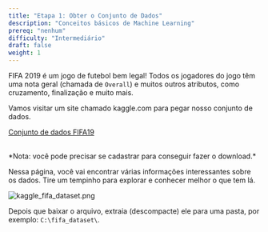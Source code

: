 ```yaml
---
title: "Etapa 1: Obter o Conjunto de Dados"
description: "Conceitos básicos de Machine Learning"
prereq: "nenhum"
difficulty: "Intermediário"
draft: false
weight: 1
---
```


FIFA 2019 é um jogo de futebol bem legal! Todos os jogadores do jogo têm uma nota geral (chamada de `Overall`) e muitos outros atributos, como cruzamento, finalização e muito mais.

Vamos visitar um site chamado kaggle.com para pegar nosso conjunto de dados.

[Conjunto de dados FIFA19](https://www.kaggle.com/karangadiya/fifa19/)

<br>
*Nota: você pode precisar se cadastrar para conseguir fazer o download.*
<br>

Nessa página, você vai encontrar várias informações interessantes sobre os dados. Tire um tempinho para explorar e conhecer melhor o que tem lá.

![kaggle_fifa_dataset.png](../images/kaggle_fifa_dataset.png)

Depois que baixar o arquivo, extraia (descompacte) ele para uma pasta, por exemplo: `C:\fifa_dataset\`.
